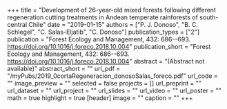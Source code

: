 +++
title = "Development of 26-year-old mixed forests following different regeneration cutting treatments in Andean temperate rainforests of south-central Chile"
date = "2019-01-15"
authors = ["P. J. Donoso", "B. C. Schlegel", "C. Salas-Eljatib", "C. Donoso"]
publication_types = ["2"]
publication = "Forest Ecology and Management, 432:  686--693. https://doi.org/10.1016/j.foreco.2018.10.004"
publication_short = "Forest Ecology and Management, 432:  686--693. https://doi.org/10.1016/j.foreco.2018.10.004"
abstract = "(Abstract not available)"
abstract_short = ""
url_pdf = "/myPubs/2019_0cortaRegeneracion_donosoSalas_foreco.pdf"
url_code = ""
image_preview = ""
selected = false
projects = []
url_preprint = ""
url_dataset = ""
url_project = ""
url_slides = ""
url_video = ""
url_poster = ""
math = true
highlight = true
[header]
image = ""
caption = ""
+++
